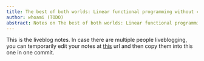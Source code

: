 ```yaml
---
title: The best of both worlds: Linear functional programming without compromise
author: whoami (TODO)
abstract: Notes on The best of both worlds: Linear functional programming without compromise
---
```


This is the liveblog notes.  In case there are multiple
people liveblogging, you can temporarily edit your notes
at [this](the-best-of-both-wor/template.md) url and then copy them into this one in one
commit.
